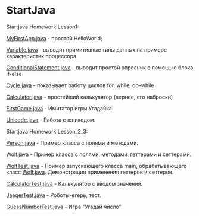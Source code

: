 # StartJava
Startjava Homework Lesson1:

[MyFirstApp.java](https://github.com/Candary/startjava/tree/master/src/com/startjava/Lesson_1/app/MyFirstApp.java) - простой HelloWorld;

[Variable.java](https://github.com/Candary/startjava/tree/master/src/com/startjava/Lesson_1/test/Variable.java) - выводит примитивные типы данных на примере характеристик процессора.

[ConditionalStatement.java](https://github.com/Candary/startjava/tree/master/src/com/startjava/Lesson_1/test/ConditionalStatement.java) - выводит простой опросник с помощью блока if-else

[Cycle.java](https://github.com/Candary/startjava/tree/master/src/com/startjava/Lesson_1/test/Cycle.java) - показывает работу циклов for, while, do-while

[Calculator.java](https://github.com/Candary/startjava/tree/master/src/com/startjava/Lesson_1/calculator/Calculator.java) - простейший калькулятор (вернее, его наброски)

[FirstGame.java](https://github.com/Candary/startjava/tree/master/src/com/startjava/Lesson_1/game/FirstGame.java) - Имитатор игры Угадайка.

[Unicode.java](https://github.com/Candary/startjava/tree/master/src/com/startjava/Lesson_1/unicode/Unicode.java) - Работа с юникодом.

Startjava Homework Lesson_2_3:

[Person.java](https://github.com/Candary/startjava/tree/master/src/com/startjava/Lesson_2_3/person/Person.java) - Пример класса с полями и методами.

[Wolf.java](https://github.com/Candary/startjava/tree/master/src/com/startjava/Lesson_2_3/wolf/Wolf.java) - Пример класса c полями, методами, геттерами и сеттерами.

[WolfTest.java](https://github.com/Candary/startjava/tree/master/src/com/startjava/Lesson_2_3/wolf/WolfTest.java) - Пример запускающего класса main, обрабатывающего класс [Wolf.java](https://github.com/Candary/startjava/tree/master/src/com/startjava/Lesson_2_3/wolf/Wolf.java). Демонстрация применения геттеров и сеттеров.

[CalculatorTest.java](https://github.com/Candary/startjava/tree/master/src/com/startjava/Lesson_2_3/calculator/CalculatorTest.java) - Калькулятор с вводом значений.

[JaegerTest.java](https://github.com/Candary/startjava/tree/master/src/com/startjava/Lesson_2_3/robot/JaegerTest.java) - Роботы-егерь, тест.

[GuessNumberTest.java](https://github.com/Candary/startjava/tree/master/src/com/startjava/Lesson_2_3/game/GuessNumberTest.java) - Игра "Угадай число"
